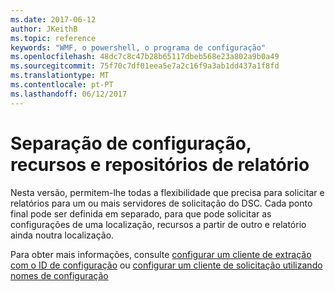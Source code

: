 ```yaml
---
ms.date: 2017-06-12
author: JKeithB
ms.topic: reference
keywords: "WMF, o powershell, o programa de configuração"
ms.openlocfilehash: 48dc7c8c47b28b65117dbeb568e23a802a9b0a49
ms.sourcegitcommit: 75f70c7df01eea5e7a2c16f9a3ab1dd437a1f8fd
ms.translationtype: MT
ms.contentlocale: pt-PT
ms.lasthandoff: 06/12/2017
---
```

# <a name="separation-of-configuration-resource-and-report-repositories"></a>Separação de configuração, recursos e repositórios de relatório

Nesta versão, permitem-lhe todas a flexibilidade que precisa para solicitar e relatórios para um ou mais servidores de solicitação do DSC. Cada ponto final pode ser definida em separado, para que pode solicitar as configurações de uma localização, recursos a partir de outro e relatório ainda noutra localização. 

Para obter mais informações, consulte [configurar um cliente de extração com o ID de configuração](https://msdn.microsoft.com/powershell/dsc/pullclientconfigid) ou [configurar um cliente de solicitação utilizando nomes de configuração](https://msdn.microsoft.com/powershell/dsc/pullclientconfignames)


